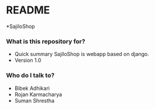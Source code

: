# README #
*SajiloShop


### What is this repository for? ###

* Quick summary
SajiloShop is webapp based on django.
* Version
1.0


### Who do I talk to? ###

* Bibek Adhikari
* Rojan Karmacharya
* Suman Shrestha